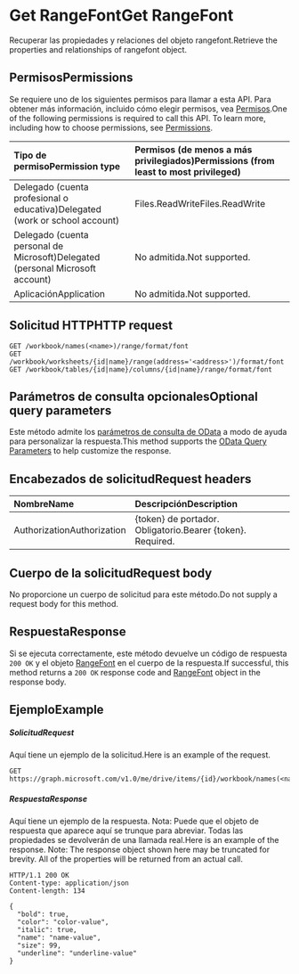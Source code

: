 # <a name="get-rangefont"></a><span data-ttu-id="688d2-101">Get RangeFont</span><span class="sxs-lookup"><span data-stu-id="688d2-101">Get RangeFont</span></span>

<span data-ttu-id="688d2-102">Recuperar las propiedades y relaciones del objeto rangefont.</span><span class="sxs-lookup"><span data-stu-id="688d2-102">Retrieve the properties and relationships of rangefont object.</span></span>
## <a name="permissions"></a><span data-ttu-id="688d2-103">Permisos</span><span class="sxs-lookup"><span data-stu-id="688d2-103">Permissions</span></span>
<span data-ttu-id="688d2-p101">Se requiere uno de los siguientes permisos para llamar a esta API. Para obtener más información, incluido cómo elegir permisos, vea [Permisos](../../../concepts/permissions_reference.md).</span><span class="sxs-lookup"><span data-stu-id="688d2-p101">One of the following permissions is required to call this API. To learn more, including how to choose permissions, see [Permissions](../../../concepts/permissions_reference.md).</span></span>

|<span data-ttu-id="688d2-106">Tipo de permiso</span><span class="sxs-lookup"><span data-stu-id="688d2-106">Permission type</span></span>      | <span data-ttu-id="688d2-107">Permisos (de menos a más privilegiados)</span><span class="sxs-lookup"><span data-stu-id="688d2-107">Permissions (from least to most privileged)</span></span>              |
|:--------------------|:---------------------------------------------------------|
|<span data-ttu-id="688d2-108">Delegado (cuenta profesional o educativa)</span><span class="sxs-lookup"><span data-stu-id="688d2-108">Delegated (work or school account)</span></span> | <span data-ttu-id="688d2-109">Files.ReadWrite</span><span class="sxs-lookup"><span data-stu-id="688d2-109">Files.ReadWrite</span></span>    |
|<span data-ttu-id="688d2-110">Delegado (cuenta personal de Microsoft)</span><span class="sxs-lookup"><span data-stu-id="688d2-110">Delegated (personal Microsoft account)</span></span> | <span data-ttu-id="688d2-111">No admitida.</span><span class="sxs-lookup"><span data-stu-id="688d2-111">Not supported.</span></span>    |
|<span data-ttu-id="688d2-112">Aplicación</span><span class="sxs-lookup"><span data-stu-id="688d2-112">Application</span></span> | <span data-ttu-id="688d2-113">No admitida.</span><span class="sxs-lookup"><span data-stu-id="688d2-113">Not supported.</span></span> |

## <a name="http-request"></a><span data-ttu-id="688d2-114">Solicitud HTTP</span><span class="sxs-lookup"><span data-stu-id="688d2-114">HTTP request</span></span>
<!-- { "blockType": "ignored" } -->
```http
GET /workbook/names(<name>)/range/format/font
GET /workbook/worksheets/{id|name}/range(address='<address>')/format/font
GET /workbook/tables/{id|name}/columns/{id|name}/range/format/font
```
## <a name="optional-query-parameters"></a><span data-ttu-id="688d2-115">Parámetros de consulta opcionales</span><span class="sxs-lookup"><span data-stu-id="688d2-115">Optional query parameters</span></span>
<span data-ttu-id="688d2-116">Este método admite los [parámetros de consulta de OData](http://developer.microsoft.com/en-us/graph/docs/overview/query_parameters) a modo de ayuda para personalizar la respuesta.</span><span class="sxs-lookup"><span data-stu-id="688d2-116">This method supports the [OData Query Parameters](http://developer.microsoft.com/en-us/graph/docs/overview/query_parameters) to help customize the response.</span></span>

## <a name="request-headers"></a><span data-ttu-id="688d2-117">Encabezados de solicitud</span><span class="sxs-lookup"><span data-stu-id="688d2-117">Request headers</span></span>
| <span data-ttu-id="688d2-118">Nombre</span><span class="sxs-lookup"><span data-stu-id="688d2-118">Name</span></span>      |<span data-ttu-id="688d2-119">Descripción</span><span class="sxs-lookup"><span data-stu-id="688d2-119">Description</span></span>|
|:----------|:----------|
| <span data-ttu-id="688d2-120">Authorization</span><span class="sxs-lookup"><span data-stu-id="688d2-120">Authorization</span></span>  | <span data-ttu-id="688d2-p102">{token} de portador. Obligatorio.</span><span class="sxs-lookup"><span data-stu-id="688d2-p102">Bearer {token}. Required.</span></span> |

## <a name="request-body"></a><span data-ttu-id="688d2-123">Cuerpo de la solicitud</span><span class="sxs-lookup"><span data-stu-id="688d2-123">Request body</span></span>
<span data-ttu-id="688d2-124">No proporcione un cuerpo de solicitud para este método.</span><span class="sxs-lookup"><span data-stu-id="688d2-124">Do not supply a request body for this method.</span></span>

## <a name="response"></a><span data-ttu-id="688d2-125">Respuesta</span><span class="sxs-lookup"><span data-stu-id="688d2-125">Response</span></span>

<span data-ttu-id="688d2-126">Si se ejecuta correctamente, este método devuelve un código de respuesta `200 OK` y el objeto [RangeFont](../resources/rangefont.md) en el cuerpo de la respuesta.</span><span class="sxs-lookup"><span data-stu-id="688d2-126">If successful, this method returns a `200 OK` response code and [RangeFont](../resources/rangefont.md) object in the response body.</span></span>
## <a name="example"></a><span data-ttu-id="688d2-127">Ejemplo</span><span class="sxs-lookup"><span data-stu-id="688d2-127">Example</span></span>
##### <a name="request"></a><span data-ttu-id="688d2-128">Solicitud</span><span class="sxs-lookup"><span data-stu-id="688d2-128">Request</span></span>
<span data-ttu-id="688d2-129">Aquí tiene un ejemplo de la solicitud.</span><span class="sxs-lookup"><span data-stu-id="688d2-129">Here is an example of the request.</span></span>
<!-- {
  "blockType": "request",
  "name": "get_rangefont"
}-->
```http
GET https://graph.microsoft.com/v1.0/me/drive/items/{id}/workbook/names(<name>)/range/format/font
```
##### <a name="response"></a><span data-ttu-id="688d2-130">Respuesta</span><span class="sxs-lookup"><span data-stu-id="688d2-130">Response</span></span>
<span data-ttu-id="688d2-p103">Aquí tiene un ejemplo de la respuesta. Nota: Puede que el objeto de respuesta que aparece aquí se trunque para abreviar. Todas las propiedades se devolverán de una llamada real.</span><span class="sxs-lookup"><span data-stu-id="688d2-p103">Here is an example of the response. Note: The response object shown here may be truncated for brevity. All of the properties will be returned from an actual call.</span></span>
<!-- {
  "blockType": "response",
  "truncated": true,
  "@odata.type": "microsoft.graph.rangeFont"
} -->
```http
HTTP/1.1 200 OK
Content-type: application/json
Content-length: 134

{
  "bold": true,
  "color": "color-value",
  "italic": true,
  "name": "name-value",
  "size": 99,
  "underline": "underline-value"
}
```

<!-- uuid: 8fcb5dbc-d5aa-4681-8e31-b001d5168d79
2015-10-25 14:57:30 UTC -->
<!-- {
  "type": "#page.annotation",
  "description": "Get RangeFont",
  "keywords": "",
  "section": "documentation",
  "tocPath": ""
}-->